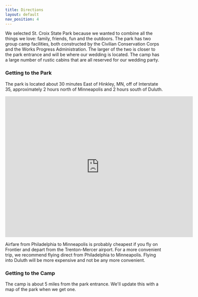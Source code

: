 ```yaml
---
title: Directions
layout: default
nav_position: 4
---
```

We selected St. Croix State Park because we wanted to combine all the things
we love: family, friends, fun and the outdoors. The park has two group camp
facilities, both constructed by the Civilian Conservation Corps and the Works
Progress Administration. The larger of the two is closer to the park entrance
and will be where our wedding is located. The camp has a large number of rustic
cabins that are all reserved for our wedding party.

### Getting to the Park

The park is located about 30 minutes East of Hinkley, MN, off of Interstate 35,
approximately 2 hours north of Minneapolis and 2 hours south of Duluth.

<iframe src="https://www.google.com/maps/embed?pb=!1m14!1m8!1m3!1d1419822.7440324563!2d-92.60912199999999!3d45.969436!3m2!1i1024!2i768!4f13.1!3m3!1m2!1s0x52b20c19296c0889%3A0xbafab3f15aaa5e37!2sSt.+Croix+State+Park!5e0!3m2!1sen!2sus!4v1420265317066" width="600" height="450" frameborder="0" style="border:0"></iframe>

Airfare from Philadelphia to Minneapolis is probably cheapest if you fly on
Frontier and depart from the Trenton-Mercer airport. For a more convenient
trip, we recommend flying direct from Philadelphia to Minneapolis. Flying into
Duluth will be more expensive and not be any more convenient.

### Getting to the Camp

The camp is about 5 miles from the park entrance. We'll update this with a map of the park when we get one.